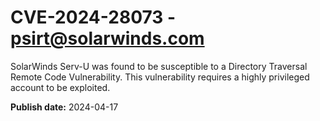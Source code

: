 # CVE-2024-28073 - psirt@solarwinds.com

SolarWinds Serv-U was found to be susceptible to a Directory Traversal Remote Code Vulnerability. This vulnerability requires a highly privileged account to be exploited.


**Publish date:** 2024-04-17
